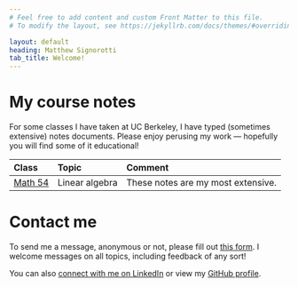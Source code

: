 ```yaml
---
# Feel free to add content and custom Front Matter to this file.
# To modify the layout, see https://jekyllrb.com/docs/themes/#overriding-theme-defaults

layout: default
heading: Matthew Signorotti
tab_title: Welcome!
---
```


# My course notes

For some classes I have taken at UC Berkeley, I have typed (sometimes extensive) notes documents. Please enjoy perusing my work — hopefully you will find some of it educational!

| Class | Topic | Comment |
|:------|:------|:--------|
| [Math 54](course_notes/Math_54.pdf) | Linear algebra | These notes are my most extensive. |

# Contact me

To send me a message, anonymous or not, please fill out [this form](https://goo.gl/forms/afUMuUm4UXOzIjGu1). I welcome messages on all topics, including feedback of any sort!

You can also [connect with me on LinkedIn](https://www.linkedin.com/in/matthew-signorotti/) or view my [GitHub profile](https://github.com/Matthew-Signorotti).
